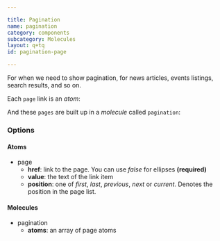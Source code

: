 ```yaml
---

title: Pagination
name: pagination
category: components
subcategory: Molecules
layout: q+tq
id: pagination-page

---
```


<p class="lead">For when we need to show pagination, for news articles, events listings, search results, and so on.</p>

Each `page` link is an _atom_:

<script>
component("page", { "href": "?page=1", "value": "1" } );
</script>

And these `pages` are built up in a _molecule_ called `pagination`:

<script>
component("pagination", { "atoms": [
  { "page": { "href": "?page=1", "value": "1", "position": "first" } },
  { "page": { "href": "?page=2", "value": "2" } },
  { "page": { "href": false, "value": "..." } },
  { "page": { "href": "?page=24", "value": "24" } },
  { "page": { "href": "?page=25", "value": "25", "position": "previous" } },
  { "page": { "href": "?page=26", "value": "26", "position": "current" } },
  { "page": { "href": "?page=27", "value": "27", "position": "next" } },
  { "page": { "href": "?page=28", "value": "28" } },
  { "page": { "href": false, "value": "..." } },
  { "page": { "href": "?page=49", "value": "49" } },
  { "page": { "href": "?page=50", "value": "50", "position": "last" } }
]});
</script>


### Options


#### Atoms


* page
  * **href**: link to the page. You can use _false_ for ellipses **(required)**
  * **value**: the text of the link item
  * **position**: one of _first_, _last_, _previous_, _next_ or _current_. Denotes the position in the page list.


#### Molecules


* pagination
  * **atoms**: an array of page atoms